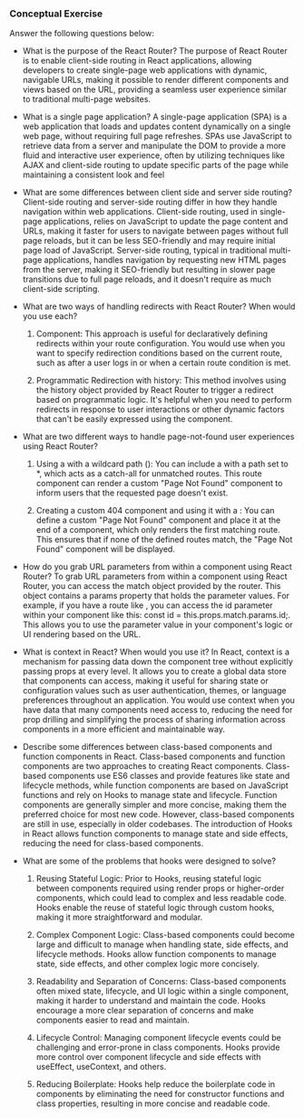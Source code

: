 ### Conceptual Exercise

Answer the following questions below:

- What is the purpose of the React Router?
    The purpose of React Router is to enable client-side routing in React applications, allowing developers to create single-page web applications with dynamic, navigable URLs, making it possible to render different components and views based on the URL, providing a seamless user experience similar to traditional multi-page websites.

- What is a single page application?
    A single-page application (SPA) is a web application that loads and updates content dynamically on a single web page, without requiring full page refreshes. SPAs use JavaScript to retrieve data from a server and manipulate the DOM to provide a more fluid and interactive user experience, often by utilizing techniques like AJAX and client-side routing to update specific parts of the page while maintaining a consistent look and feel

- What are some differences between client side and server side routing?
    Client-side routing and server-side routing differ in how they handle navigation within web applications. Client-side routing, used in single-page applications, relies on JavaScript to update the page content and URLs, making it faster for users to navigate between pages without full page reloads, but it can be less SEO-friendly and may require initial page load of JavaScript. Server-side routing, typical in traditional multi-page applications, handles navigation by requesting new HTML pages from the server, making it SEO-friendly but resulting in slower page transitions due to full page reloads, and it doesn't require as much client-side scripting.

- What are two ways of handling redirects with React Router? When would you use each?
    1. <Redirect> Component: This approach is useful for declaratively defining redirects within your route configuration. You would use <Redirect> when you want to specify redirection conditions based on the current route, such as after a user logs in or when a certain route condition is met.

    2. Programmatic Redirection with history: This method involves using the history object provided by React Router to trigger a redirect based on programmatic logic. It's helpful when you need to perform redirects in response to user interactions or other dynamic factors that can't be easily expressed using the <Redirect> component.

- What are two different ways to handle page-not-found user experiences using React Router?
    1. Using a <Route> with a wildcard path (<Route path="*">): You can include a <Route> with a path set to *, which acts as a catch-all for unmatched routes. This route component can render a custom "Page Not Found" component to inform users that the requested page doesn't exist.

    2. Creating a custom 404 component and using it with a <Switch>: You can define a custom "Page Not Found" component and place it at the end of a <Switch> component, which only renders the first matching route. This ensures that if none of the defined routes match, the "Page Not Found" component will be displayed.

- How do you grab URL parameters from within a component using React Router?
    To grab URL parameters from within a component using React Router, you can access the match object provided by the router. This object contains a params property that holds the parameter values. For example, if you have a route like <Route path="/user/:id">, you can access the id parameter within your component like this: const id = this.props.match.params.id;. This allows you to use the parameter value in your component's logic or UI rendering based on the URL.

- What is context in React? When would you use it?
    In React, context is a mechanism for passing data down the component tree without explicitly passing props at every level. It allows you to create a global data store that components can access, making it useful for sharing state or configuration values such as user authentication, themes, or language preferences throughout an application. You would use context when you have data that many components need access to, reducing the need for prop drilling and simplifying the process of sharing information across components in a more efficient and maintainable way.

- Describe some differences between class-based components and function components in React.
    Class-based components and function components are two approaches to creating React components. Class-based components use ES6 classes and provide features like state and lifecycle methods, while function components are based on JavaScript functions and rely on Hooks to manage state and lifecycle. Function components are generally simpler and more concise, making them the preferred choice for most new code. However, class-based components are still in use, especially in older codebases. The introduction of Hooks in React allows function components to manage state and side effects, reducing the need for class-based components.

- What are some of the problems that hooks were designed to solve?
    1. Reusing Stateful Logic: Prior to Hooks, reusing stateful logic between components required using render props or higher-order components, which could lead to complex and less readable code. Hooks enable the reuse of stateful logic through custom hooks, making it more straightforward and modular.

    2. Complex Component Logic: Class-based components could become large and difficult to manage when handling state, side effects, and lifecycle methods. Hooks allow function components to manage state, side effects, and other complex logic more concisely.

    3. Readability and Separation of Concerns: Class-based components often mixed state, lifecycle, and UI logic within a single component, making it harder to understand and maintain the code. Hooks encourage a more clear separation of concerns and make components easier to read and maintain.

    4. Lifecycle Control: Managing component lifecycle events could be challenging and error-prone in class components. Hooks provide more control over component lifecycle and side effects with useEffect, useContext, and others.

    5. Reducing Boilerplate: Hooks help reduce the boilerplate code in components by eliminating the need for constructor functions and class properties, resulting in more concise and readable code.